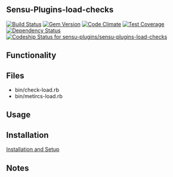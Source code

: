 ## Sensu-Plugins-load-checks

[ ![Build Status](https://travis-ci.org/sensu-plugins/sensu-plugins-load-checks.svg?branch=master)](https://travis-ci.org/sensu-plugins/sensu-plugins-load-checks)
[![Gem Version](https://badge.fury.io/rb/sensu-plugins-load-checks.svg)](http://badge.fury.io/rb/sensu-plugins-load-checks)
[![Code Climate](https://codeclimate.com/github/sensu-plugins/sensu-plugins-load-checks/badges/gpa.svg)](https://codeclimate.com/github/sensu-plugins/sensu-plugins-load-checks)
[![Test Coverage](https://codeclimate.com/github/sensu-plugins/sensu-plugins-load-checks/badges/coverage.svg)](https://codeclimate.com/github/sensu-plugins/sensu-plugins-load-checks)
[![Dependency Status](https://gemnasium.com/sensu-plugins/sensu-plugins-load-checks.svg)](https://gemnasium.com/sensu-plugins/sensu-plugins-load-checks)
[ ![Codeship Status for sensu-plugins/sensu-plugins-load-checks](https://codeship.com/projects/5de2a3e0-db96-0132-e4a4-0eed4ec53b27/status?branch=master)](https://codeship.com/projects/79666)

## Functionality

## Files
 * bin/check-load.rb
 * bin/metircs-load.rb

## Usage

## Installation

[Installation and Setup](https://github.com/sensu-plugins/documentation/blob/master/user_docs/installation_instructions.md)

## Notes
